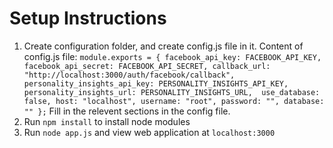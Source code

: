 Setup Instructions
===========================

1. Create configuration folder, and create config.js file in it. 
   Content of config.js file:
   `module.exports = {
	  facebook_api_key: FACEBOOK_API_KEY,
	  facebook_api_secret: FACEBOOK_API_SECRET,
	  callback_url: "http://localhost:3000/auth/facebook/callback",
	  personality_insights_api_key: PERSONALITY_INSIGHTS_API_KEY,
	  personality_insights_url: PERSONALITY_INSIGHTS_URL, 
	  use_database: false,
	  host: "localhost",
	  username: "root",
	  password: "",
	  database: ""
	};`
	Fill in the relevent sections in the config file.
2. Run `npm install` to install node modules
3. Run `node app.js` and view web application at `localhost:3000`
